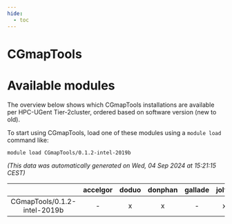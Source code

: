 ```yaml
---
hide:
  - toc
---
```


CGmapTools
==========

# Available modules


The overview below shows which CGmapTools installations are available per HPC-UGent Tier-2cluster, ordered based on software version (new to old).

To start using CGmapTools, load one of these modules using a `module load` command like:

```shell
module load CGmapTools/0.1.2-intel-2019b
```

*(This data was automatically generated on Wed, 04 Sep 2024 at 15:21:15 CEST)*  

| |accelgor|doduo|donphan|gallade|joltik|shinx|skitty|
| :---: | :---: | :---: | :---: | :---: | :---: | :---: | :---: |
|CGmapTools/0.1.2-intel-2019b|-|x|x|-|x|-|x|
